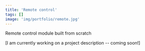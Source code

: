 ```yaml
---
title: 'Remote control'
tags: []
image: 'img/portfolio/remote.jpg'
---
```

Remote control module built from scratch
<!--more-->
[I am currently working on a project description -- coming soon!]

